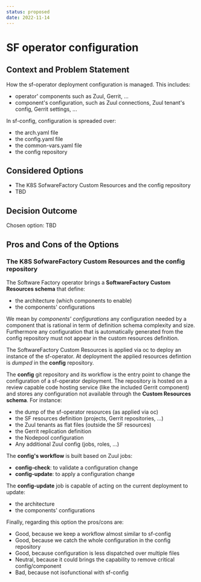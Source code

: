 ```yaml
---
status: proposed
date: 2022-11-14
---
```


# SF operator configuration

## Context and Problem Statement

How the sf-operator deployment configuration is managed. This includes:

- operator' components such as Zuul, Gerrit, ...
- component's configuration, such as Zuul connections, Zuul tenant's config, Gerrit settings, ...

In sf-config, configuration is spreaded over:

- the arch.yaml file
- the config.yaml file
- the common-vars.yaml file
- the config repository


## Considered Options

* The K8S SofwareFactory Custom Resources and the config repository
* TBD

## Decision Outcome

Chosen option: TBD

## Pros and Cons of the Options

### The K8S SofwareFactory Custom Resources and the config repository

The Software Factory operator brings a **SoftwareFactory Custom Resources schema** that
define:

- the architecture (which components to enable)
- the components' configurations

We mean by *components' configurations* any configuration needed by a component that
is rational in term of definition schema complexity and size. Furthermore
any configuration that is automatically generated from the config repository must
not appear in the custom resources definition.

The SoftwareFactory Custom Resources is applied via oc to deploy an instance
of the sf-operator. At deployment the applied resources defintion is *dumped* in
the **config** repository.

The **config** git repository and its workflow is the entry point to change the configuration
of a sf-operator deployment. The repository is hosted on a review capable code hosting
service (like the included Gerrit component) and stores any configuration not available
through the **Custom Resources schema**. For instance:

- the dump of the sf-operator resources (as applied via oc)
- the SF resources definition (projects, Gerrit repositories, ...)
- the Zuul tenants as flat files (outside the SF resources)
- the Gerrit replication definition
- the Nodepool configuration
- Any additional Zuul config (jobs, roles, ...)

The **config's workflow** is built based on Zuul jobs:

- **config-check**: to validate a configuration change
- **config-update**: to apply a configuration change

The **config-update** job is capable of acting on the current deployment to update:

- the architecture
- the components' configurations

Finally, regarding this option the pros/cons are:

* Good, because we keep a workflow almost similar to sf-config
* Good, because we catch the whole configuration in the config repository
* Good, because configuration is less dispatched over multiple files
* Neutral, because it could brings the capability to remove critical config/component
* Bad, because not isofunctional with sf-config
